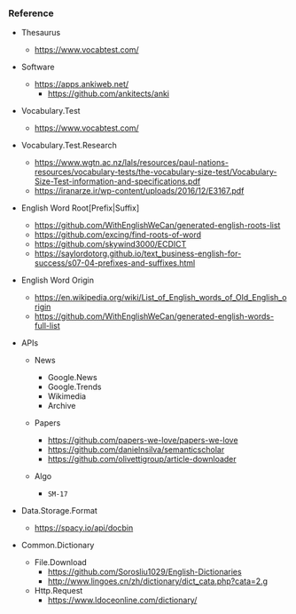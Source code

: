 
### Reference

- Thesaurus
	- https://www.vocabtest.com/


- Software
	- https://apps.ankiweb.net/
		- https://github.com/ankitects/anki
		
- Vocabulary.Test
	- https://www.vocabtest.com/
	

- Vocabulary.Test.Research
	- https://www.wgtn.ac.nz/lals/resources/paul-nations-resources/vocabulary-tests/the-vocabulary-size-test/Vocabulary-Size-Test-information-and-specifications.pdf
	- https://iranarze.ir/wp-content/uploads/2016/12/E3167.pdf


- English Word Root[Prefix|Suffix]
    - https://github.com/WithEnglishWeCan/generated-english-roots-list
    - https://github.com/excing/find-roots-of-word
    - https://github.com/skywind3000/ECDICT
    - https://saylordotorg.github.io/text_business-english-for-success/s07-04-prefixes-and-suffixes.html


- English Word Origin
    - https://en.wikipedia.org/wiki/List_of_English_words_of_Old_English_origin
    - https://github.com/WithEnglishWeCan/generated-english-words-full-list


- APIs
    - News
        - Google.News
        - Google.Trends
        - Wikimedia
        - Archive
    - Papers
        - https://github.com/papers-we-love/papers-we-love
        - https://github.com/danielnsilva/semanticscholar
        - https://github.com/olivettigroup/article-downloader


    - Algo
        - `SM-17`


- Data.Storage.Format
    - https://spacy.io/api/docbin


- Common.Dictionary
    - File.Download
        - https://github.com/Sorosliu1029/English-Dictionaries
        - http://www.lingoes.cn/zh/dictionary/dict_cata.php?cata=2.g
    - Http.Request
        - https://www.ldoceonline.com/dictionary/